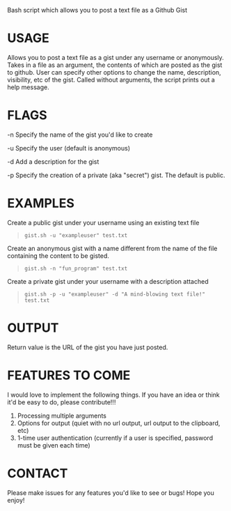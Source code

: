 Bash script which allows you to post a text file as a Github Gist

USAGE
=====

Allows you to post a text file as a gist under any username or anonymously. Takes in a file as an argument, the contents of which are posted as the gist to github. User can specify other options to change the name, description, visibility, etc of the gist. Called without arguments, the script prints out a help message.

FLAGS
=====

-n    Specify the name of the gist you'd like to create

-u    Specify the user (default is anonymous)

-d    Add a description for the gist

-p    Specify the creation of a private (aka "secret") gist. The default is public.

EXAMPLES
========

Create a public gist under your username using an existing text file

> `gist.sh -u "exampleuser" test.txt`

Create an anonymous gist with a name different from the name of the file containing the content to be gisted.

> `gist.sh -n "fun_program" test.txt`

Create a private gist under your username with a description attached

> `gist.sh -p -u "exampleuser" -d "A mind-blowing text file!" test.txt`

OUTPUT
======

Return value is the URL of the gist you have just posted.


FEATURES TO COME
================

I would love to implement the following things. If you have an idea or think it'd be easy to do,
please contribute!!!

1)  Processing multiple arguments
2)  Options for output (quiet with no url output, url output to the clipboard, etc)
3)  1-time user authentication (currently if a user is specified, password must be given each time)

CONTACT
=======

Please make issues for any features you'd like to see or bugs! Hope you enjoy!
